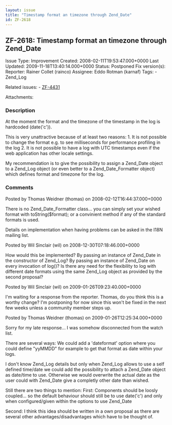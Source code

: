 ```yaml
---
layout: issue
title: "Timestamp format an timezone through Zend_Date"
id: ZF-2618
---
```


ZF-2618: Timestamp format an timezone through Zend\_Date
--------------------------------------------------------

 Issue Type: Improvement Created: 2008-02-11T19:53:47.000+0000 Last Updated: 2009-11-18T13:40:14.000+0000 Status: Postponed Fix version(s): 
 Reporter:  Rainer Collet (rainco)  Assignee:  Eddo Rotman (karnaf)  Tags: - Zend\_Log
 
 Related issues: - [ZF-4431](/issues/browse/ZF-4431)
 
 Attachments: 
### Description

At the moment the format and the timezone of the timestamp in the log is hardcoded (date('c')).

This is very unattractive because of at least two reasons: 1. It is not possible to change the format e.g. to see milliseconds for performance profiling in the log 2. It is not possible to have a log with UTC timestamps even if the web application has other locale settings.

My recommendation is to give the possibility to assign a Zend\_Date object to a Zend\_Log object (or even better to a Zend\_Date\_Formatter object) which defines format and timezone for the log.

 

 

### Comments

Posted by Thomas Weidner (thomas) on 2008-02-12T16:44:37.000+0000

There is no Zend\_Date\_Formatter class... you can simply set your wished format with toString($format); or a convinient method if any of the standard formats is used.

Details on implementation when having problems can be asked in the I18N mailing list.

 

 

Posted by Wil Sinclair (wil) on 2008-12-30T07:18:46.000+0000

How would this be implemented? By passing an instance of Zend\_Date in the constructor of Zend\_Log? By passing an instance of Zend\_Date on every invocation of log()? Is there any need for the flexibility to log with different date formats using the same Zend\_Log object as provided by the second proposal?

 

 

Posted by Wil Sinclair (wil) on 2009-01-26T09:23:40.000+0000

I'm waiting for a response from the reporter. Thomas, do you think this is a worthy change? I'm postponing for now since this won't be fixed in the next few weeks unless a community member steps up.

 

 

Posted by Thomas Weidner (thomas) on 2009-01-26T12:25:34.000+0000

Sorry for my late response... I was somehow disconnected from the watch list.

There are several ways: We could add a 'dateformat' option where you could define "yyMMDD" for example to get that format as date within your logs.

I don't know Zend\_Log details but only when Zend\_Log allows to use a self defined time/date we could add the possibility to attach a Zend\_Date object as date/time to use. Otherwise we would overwrite the actual date as the user could with Zend\_Date give a completly other date than wished.

Still there are two things to mention: First: Components should be loosly coupled... so the default behaviour should still be to use date('c') and only when configured/given within the options to use Zend\_Date

Second: I think this idea should be written in a own proposal as there are several other advantages/disadvantages which have to be thought of.

 

 